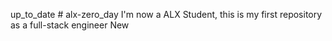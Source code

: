 up_to_date # alx-zero_day
I'm now a ALX Student, this is my first repository as a full-stack engineer
New

